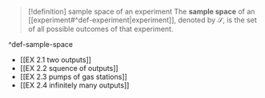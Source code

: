 > [!definition] sample space of an experiment
> The **sample space** of an [[experiment#^def-experiment|experiment]], denoted by $\mathcal{S}$, is the set of all possible outcomes of that experiment.

^def-sample-space

- [[EX 2.1 two outputs]]
- [[EX 2.2 squence of outputs]]
- [[EX 2.3 pumps of gas stations]]
- [[EX 2.4 infinitely many outputs]]



